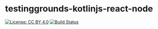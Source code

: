 # testinggrounds-kotlinjs-react-node

[![License: CC BY 4.0](https://licensebuttons.net/l/by/4.0/80x15.png)](https://creativecommons.org/licenses/by/4.0/)
[![Build Status](https://travis-ci.org/jensim/testinggrounds-kotlinjs-react-node.svg?branch=master)](https://travis-ci.org/jensim/testinggrounds-kotlinjs-react-node)
